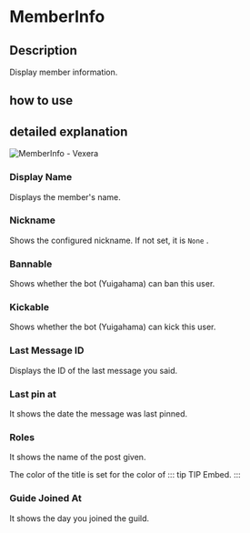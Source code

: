 # MemberInfo

## Description

Display member information.

## how to use

## detailed explanation

![MemberInfo - Vexera](https://i.imgur.com/9RJoAeg.png)

### Display Name

Displays the member's name.

### Nickname

Shows the configured nickname. 
 If not set, it is `None` .

### Bannable

Shows whether the bot (Yuigahama) can ban this user.

### Kickable

Shows whether the bot (Yuigahama) can kick this user.

### Last Message ID

Displays the ID of the last message you said.

### Last pin at

It shows the date the message was last pinned.

### Roles

It shows the name of the post given.

The color of the title is set for the color of ::: tip TIP Embed. :::

### Guide Joined At

It shows the day you joined the guild.

